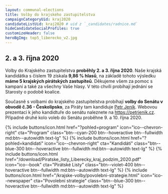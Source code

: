 ```yaml
---
layout: communal-elections
title: Volby do krajského zastupitelstva
campaignCategoryUid: kraj2020
candidateListUid: kraj2020 # uid z `_candidates/radnice.md`
hideCandidateSocialProfiles: true
customizeHeader: false
heroBgImg: top5_liberecko_v2.jpg
---
```

    
<h2 class="head-alt-md mt-64">2. a 3. října 2020</h2>

<p class="leading-snug pt-2">
Volby do Krajského zastupitelstva <b>proběhly 2. a 3. října 2020</b>.
Naše krajská kandidátka s číslem 19 získala <b>9,86 % hlasů</b>, na základě tohoto výsledku <b>máme 5 krajských pirátských zastupiteů</b>.
Děkujeme všem za pomoc s kampaní a také za všechny Vaše hlasy. V této chvíli probíhají jednání se Starosty o podobě koalice.
</p>

<p class="leading-snug"> 
Současně s volbami do krajského zastupitelstva probíhají <b>volby do Senátu v obvodě č.36 - Českolipsko</b>, za Piráty tam kandiduje <a href="/lide/petr-jenik">Petr Jeník</a>. Webovou prezentaci k jeho kandidtuře do senátu naleznete na <a href="https://petrjenik.cz" target="_blank">https://petrjenik.cz</a>. Případné druhé kolo voleb do Senátu proběhne 9. a 10. října 2020.
</p>

<div class="mt-24 md:mt-36 space-y-4">
  {% include buttons/icon.html href="?pohled=program" icon="ico--chevron-right" cta="Program" class="btn--cyan-200 btn--hoveractive btn--fullwidth md:btn--autowidth text-lg" %}
  {% include buttons/icon.html href="?pohled=kandidati" icon="ico--chevron-right" cta="Kandidáti" class="btn--blue-300 btn--hoveractive btn--fullwidth md:btn--autowidth text-lg" %}
  {% include buttons/icon.html href="/download/Piratske_listy_Liberecky_kraj_podzim_2020.pdf" icon="ico--book" cta="Pirátské Listy" class="btn--violet-400 btn--hoveractive btn--fullwidth md:btn--autowidth text-lg" %}
  {% include buttons/icon.html href="/krajske-volby/povolebni-strategie.html" icon="ico--newspaper" cta="Povolební strategie" class="btn--blue-300 btn--hoveractive btn--fullwidth md:btn--autowidth text-lg" %}
</div>